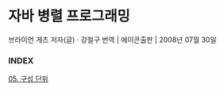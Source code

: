 # 자바 병렬 프로그래밍

브라이언 게츠 저자(글) · 강철구 번역 | 에이콘출판 | 2008년 07월 30일

### INDEX

[05. 구성 단위](https://github.com/oh29oh29/read-and-learn/tree/master/books/java-concurrency-in-practice/Chapter05.md)  